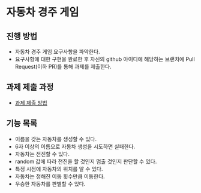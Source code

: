 # 자동차 경주 게임
## 진행 방법
* 자동차 경주 게임 요구사항을 파악한다.
* 요구사항에 대한 구현을 완료한 후 자신의 github 아이디에 해당하는 브랜치에 Pull Request(이하 PR)를 통해 과제를 제출한다.

## 과제 제출 과정
* [과제 제출 방법](https://github.com/next-step/nextstep-docs/tree/master/precourse)

## 기능 목록
* 이름을 갖는 자동차를 생성할 수 있다.
* 6자 이상의 이름으로 자동차 생성을 시도하면 실패한다. 
* 자동차는 전진할 수 있다.
* random 값에 따라 전진을 할 것인지 멈출 것인지 판단할 수 있다.
* 특정 시점에 자동차의 위치를 알 수 있다.
* 자동차는 정해진 이동 횟수만큼 이동한다.
* 우승한 자동차를 판별할 수 있다.
